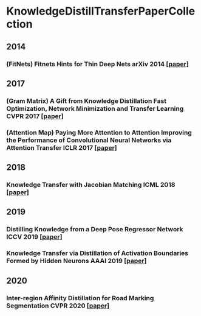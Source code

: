 # KnowledgeDistillTransferPaperCollection

## 2014
### (FitNets) Fitnets Hints for Thin Deep Nets arXiv 2014 [[paper]]()

## 2017
### (Gram Matrix) A Gift from Knowledge Distillation Fast Optimization, Network Minimization and Transfer Learning CVPR 2017 [[paper]](http://openaccess.thecvf.com/content_cvpr_2017/html/Yim_A_Gift_From_CVPR_2017_paper.html)
### (Attention Map) Paying More Attention to Attention Improving the Performance of Convolutional Neural Networks via Attention Transfer ICLR 2017 [[paper]]()

## 2018
### Knowledge Transfer with Jacobian Matching ICML 2018 [[paper]]()

## 2019
### Distilling Knowledge from a Deep Pose Regressor Network ICCV 2019 [[paper]](http://openaccess.thecvf.com/content_ICCV_2019/html/Saputra_Distilling_Knowledge_From_a_Deep_Pose_Regressor_Network_ICCV_2019_paper.html)
### Knowledge Transfer via Distillation of Activation Boundaries Formed by Hidden Neurons AAAI 2019 [[paper]]()

## 2020
### Inter-region Affinity Distillation for Road Marking Segmentation CVPR 2020 [[paper]]()
